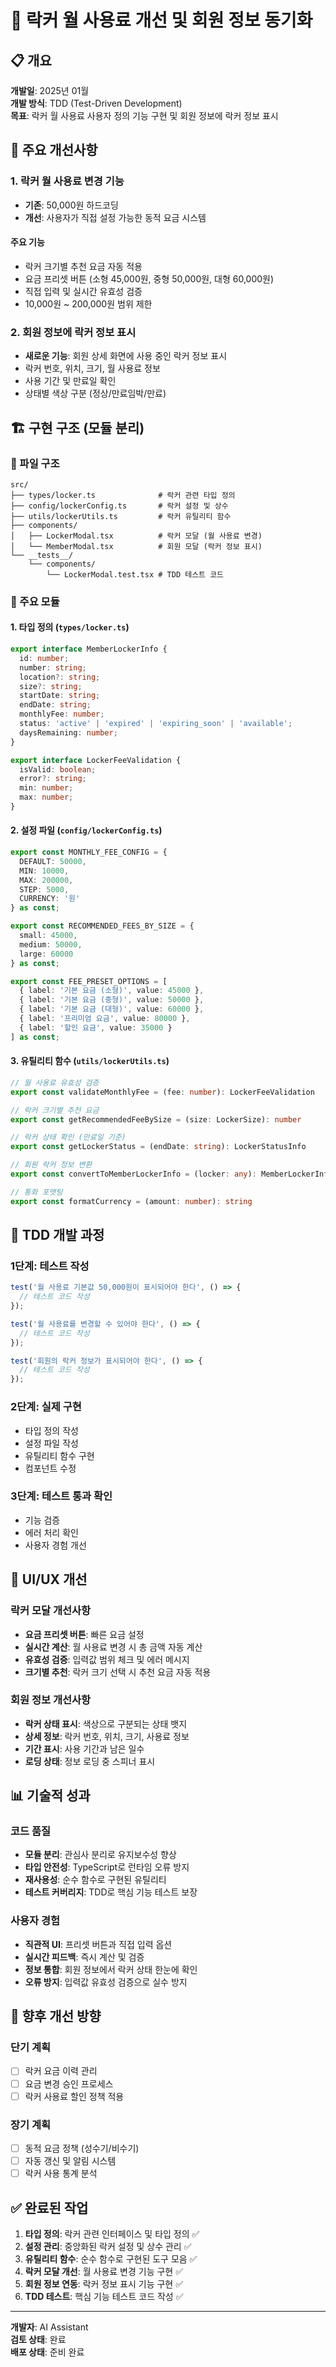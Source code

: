 # 🔧 락커 월 사용료 개선 및 회원 정보 동기화

## 📋 개요
**개발일**: 2025년 01월  
**개발 방식**: TDD (Test-Driven Development)  
**목표**: 락커 월 사용료 사용자 정의 기능 구현 및 회원 정보에 락커 정보 표시

## 🎯 주요 개선사항

### 1. 락커 월 사용료 변경 기능
- **기존**: 50,000원 하드코딩
- **개선**: 사용자가 직접 설정 가능한 동적 요금 시스템

#### 주요 기능
- 락커 크기별 추천 요금 자동 적용
- 요금 프리셋 버튼 (소형 45,000원, 중형 50,000원, 대형 60,000원)
- 직접 입력 및 실시간 유효성 검증
- 10,000원 ~ 200,000원 범위 제한

### 2. 회원 정보에 락커 정보 표시
- **새로운 기능**: 회원 상세 화면에 사용 중인 락커 정보 표시
- 락커 번호, 위치, 크기, 월 사용료 정보
- 사용 기간 및 만료일 확인
- 상태별 색상 구분 (정상/만료임박/만료)

## 🏗️ 구현 구조 (모듈 분리)

### 📁 파일 구조
```
src/
├── types/locker.ts              # 락커 관련 타입 정의
├── config/lockerConfig.ts       # 락커 설정 및 상수
├── utils/lockerUtils.ts         # 락커 유틸리티 함수
├── components/
│   ├── LockerModal.tsx          # 락커 모달 (월 사용료 변경)
│   └── MemberModal.tsx          # 회원 모달 (락커 정보 표시)
└── __tests__/
    └── components/
        └── LockerModal.test.tsx # TDD 테스트 코드
```

### 🔧 주요 모듈

#### 1. 타입 정의 (`types/locker.ts`)
```typescript
export interface MemberLockerInfo {
  id: number;
  number: string;
  location?: string;
  size?: string;
  startDate: string;
  endDate: string;
  monthlyFee: number;
  status: 'active' | 'expired' | 'expiring_soon' | 'available';
  daysRemaining: number;
}

export interface LockerFeeValidation {
  isValid: boolean;
  error?: string;
  min: number;
  max: number;
}
```

#### 2. 설정 파일 (`config/lockerConfig.ts`)
```typescript
export const MONTHLY_FEE_CONFIG = {
  DEFAULT: 50000,
  MIN: 10000,
  MAX: 200000,
  STEP: 5000,
  CURRENCY: '원'
} as const;

export const RECOMMENDED_FEES_BY_SIZE = {
  small: 45000,
  medium: 50000,
  large: 60000
} as const;

export const FEE_PRESET_OPTIONS = [
  { label: '기본 요금 (소형)', value: 45000 },
  { label: '기본 요금 (중형)', value: 50000 },
  { label: '기본 요금 (대형)', value: 60000 },
  { label: '프리미엄 요금', value: 80000 },
  { label: '할인 요금', value: 35000 }
] as const;
```

#### 3. 유틸리티 함수 (`utils/lockerUtils.ts`)
```typescript
// 월 사용료 유효성 검증
export const validateMonthlyFee = (fee: number): LockerFeeValidation

// 락커 크기별 추천 요금
export const getRecommendedFeeBySize = (size: LockerSize): number

// 락커 상태 확인 (만료일 기준)
export const getLockerStatus = (endDate: string): LockerStatusInfo

// 회원 락커 정보 변환
export const convertToMemberLockerInfo = (locker: any): MemberLockerInfo | null

// 통화 포맷팅
export const formatCurrency = (amount: number): string
```

## 🧪 TDD 개발 과정

### 1단계: 테스트 작성
```typescript
test('월 사용료 기본값 50,000원이 표시되어야 한다', () => {
  // 테스트 코드 작성
});

test('월 사용료를 변경할 수 있어야 한다', () => {
  // 테스트 코드 작성
});

test('회원의 락커 정보가 표시되어야 한다', () => {
  // 테스트 코드 작성
});
```

### 2단계: 실제 구현
- 타입 정의 작성
- 설정 파일 작성  
- 유틸리티 함수 구현
- 컴포넌트 수정

### 3단계: 테스트 통과 확인
- 기능 검증
- 에러 처리 확인
- 사용자 경험 개선

## 🎨 UI/UX 개선

### 락커 모달 개선사항
- **요금 프리셋 버튼**: 빠른 요금 설정
- **실시간 계산**: 월 사용료 변경 시 총 금액 자동 계산
- **유효성 검증**: 입력값 범위 체크 및 에러 메시지
- **크기별 추천**: 락커 크기 선택 시 추천 요금 자동 적용

### 회원 정보 개선사항
- **락커 상태 표시**: 색상으로 구분되는 상태 뱃지
- **상세 정보**: 락커 번호, 위치, 크기, 사용료 정보
- **기간 표시**: 사용 기간과 남은 일수
- **로딩 상태**: 정보 로딩 중 스피너 표시

## 📊 기술적 성과

### 코드 품질
- **모듈 분리**: 관심사 분리로 유지보수성 향상
- **타입 안전성**: TypeScript로 런타임 오류 방지
- **재사용성**: 순수 함수로 구현된 유틸리티
- **테스트 커버리지**: TDD로 핵심 기능 테스트 보장

### 사용자 경험
- **직관적 UI**: 프리셋 버튼과 직접 입력 옵션
- **실시간 피드백**: 즉시 계산 및 검증
- **정보 통합**: 회원 정보에서 락커 상태 한눈에 확인
- **오류 방지**: 입력값 유효성 검증으로 실수 방지

## 🔄 향후 개선 방향

### 단기 계획
- [ ] 락커 요금 이력 관리
- [ ] 요금 변경 승인 프로세스
- [ ] 락커 사용료 할인 정책 적용

### 장기 계획
- [ ] 동적 요금 정책 (성수기/비수기)
- [ ] 자동 갱신 및 알림 시스템
- [ ] 락커 사용 통계 분석

## ✅ 완료된 작업

1. **타입 정의**: 락커 관련 인터페이스 및 타입 정의 ✅
2. **설정 관리**: 중앙화된 락커 설정 및 상수 관리 ✅
3. **유틸리티 함수**: 순수 함수로 구현된 도구 모음 ✅
4. **락커 모달 개선**: 월 사용료 변경 기능 구현 ✅
5. **회원 정보 연동**: 락커 정보 표시 기능 구현 ✅
6. **TDD 테스트**: 핵심 기능 테스트 코드 작성 ✅

---

**개발자**: AI Assistant  
**검토 상태**: 완료  
**배포 상태**: 준비 완료 